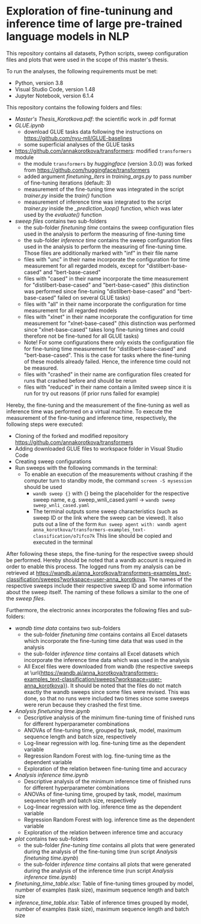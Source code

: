 # Exploration of fine-tuninung and inference time of large pre-trained language models in NLP

This repository contains all datasets, Python scripts, sweep configuration files and plots that were used in the scope of this master's thesis.

To run the analyses, the following requirements must be met:
- Python, version 3.8
- Visual Studio Code, version 1.48 
- Jupyter Notebook, version 6.1.4

This repository contains the following folders and files:

- *Master's Thesis_Korotkova.pdf*:  the scientific work in .pdf format
- *GLUE.ipynb*
	- download GLUE tasks data following the instructions on https://github.com/nyu-mll/GLUE-baselines
	- some superficial analyses of the GLUE tasks
- https://github.com/annakorotkova/transformers: modified `transformers` module
	- the module `transformers` by *huggingface* (version 3.0.0) was forked from https://github.com/huggingface/transformers
	- added argument *finetuning_iters* in *training_args.py* to pass number of fine-tuning iterations (default: 3)
	- measurement of the fine-tuning time was integrated in the script *trainer.py* inside the *train()* function
	- measurement of inference time was integrated to the script *trainer.py* inside the *_prediction_loop()* function, which was later used by the *evaluate()* function
- *sweep files* contains two sub-folders
	- the sub-folder *finetuning time* contains the sweep configuration files used in the analysis to perform the measuring of fine-tuning time
	- the sub-folder *inference time* contains the sweep configuration files used in the analysis to perform the measuring of fine-tuning time. 
	  Those files are additionally marked with "inf" in their file name
	- files with "unc" in their name incorporate the configuration for time measurement for all regarded models, except for "distilbert-base-cased" and "bert-base-cased"
	- files with "cased" in their name incorporate the time measurement for "distilbert-base-cased" and "bert-base-cased"
	  (this distinction was performed since fine-tuning "distilbert-base-cased" and "bert-base-cased" failed on several GLUE tasks)
	- files with "all" in their name incorporate the configuration for time measurement for all regarded models
	- files with "xlnet" in their name incorporate the configuration for time measurement for "xlnet-base-cased"
	  (this distinction was performed since "xlnet-base-cased" takes long fine-tuning times and could therefore not be fine-tuned for all GLUE tasks)
	- Note! For some configurations there only exists the configuration file for fine-tuning time measurement for "distilbert-base-cased" and "bert-base-cased". 
	  This is the case for tasks where the fine-tuning of these models already failed. Hence, the inference time could not be measured.
	- files with "crashed" in their name are configuration files created for runs that crashed before and should be rerun
	- files with "reduced" in their name contain a limited sweep since it is run for try out reasons (if prior runs failed for example)

Hereby, the fine-tuning and the measurement of the fine-tuning as well as inference time was performed on a virtual machine.
To execute the measurement of the fine-tuning and inference time, respectively, the following steps were executed:
- Cloning of the forked and modified repository https://github.com/annakorotkova/transformers
- Adding downloaded GLUE files to workspace folder in Visual Studio Code
- Creating sweep configurations
- Run sweeps with the following commands in the terminal:
	- To enable an execution of the measurements without crashing if the computer turn to standby mode, the command `screen -S mysession` should be used
        - `wandb sweep {}` with {} being the placeholder for the respective sweep name, e.g. sweep_wnli_cased.yaml
           -> `wandb sweep sweep_wnli_cased.yaml`
        - The terminal outputs some sweep characteristics (such as sweep ID or the link where the sweep can be viewed). 
	  It also puts out a line of the form `Run sweep agent with: wandb agent anna_korotkova/transformers-examples_text-classification/o7ifco7k`
          This line should be copied and executed in the terminal

After following these steps, the fine-tuning for the respective sweep should be performed. Hereby should be noted that a wandb account is required in order to enable this process. The logged runs from my analysis can be retrieved at https://wandb.ai/anna_korotkova/transformers-examples_text-classification/sweeps?workspace=user-anna_korotkova. The names of the respective sweeps include their respective sweep ID and some information about the sweep itself. The naming of these follows a similar to the one of the *sweep files*.

Furthermore, the electronic annex incorporates the following files and sub-folders:

- *wandb time data* contains two sub-folders
	- the sub-folder *finetuning time* contains contains all Excel datasets which incorporate the fine-tuning time data that was used in the analysis
	- the sub-folder *inference time* contains all Excel datasets which incorporate the inference time data which was used in the analysis
	- All Excel files were downloaded from wandb (the respective sweeps at \url{https://wandb.ai/anna_korotkova/transformers-examples_text-classification/sweeps?workspace=user-anna_korotkova}). It should be noted that the files do not match exactly the wandb sweeps since some files were revised. This was done, so that no runs were included two times since some sweeps were rerun because they crashed the first time.
- *Analysis finetuning time.ipynb*
	- Descriptive analysis of the minimum fine-tuning time of finished runs for different hyperparameter combinations
	- ANOVAs of fine-tuning time, grouped by task, model, maximum sequence length and batch size, respectively
	- Log-linear regression with log. fine-tuning time as the dependent variable 
	- Regression Random Forest with log. fine-tuning time as the dependent variable
	- Exploration of the relation between fine-tuning time and accuracy
- *Analysis inference time.ipynb*
	- Descriptive analysis of the minimum inference time of finished runs for different hyperparameter combinations
	- ANOVAs of fine-tuning time, grouped by task, model, maximum sequence length and batch size, respectively
	- Log-linear regression with log. inference time as the dependent variable
	- Regression Random Forest with log. inference time as the dependent variable 
	- Exploration of the relation between inference time and accuracy
- *plot* contains two sub-folders
	- the sub-folder *fine-tuning time* contains all plots that were generated during the analysis of the fine-tuning time (run script *Analysis finetuning time.ipynb*)
	- the sub-folder *inference time* contains all plots that were generated during the analysis of the inference time (run script *Analysis inference time.ipynb*)
- *finetuning_time_table.xlsx*: Table of fine-tuning times grouped by model, number of examples (task size), maximum sequence length and batch size 
- *inference_time_table.xlsx*: Table of inference times grouped by model, number of examples (task size), maximum sequence length and batch size 
